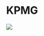 # KPMG
<img src="https://capsule-render.vercel.app/api?type=waving&color=auto&height=200&section=header&text=내용입력&fontSize=90" />
